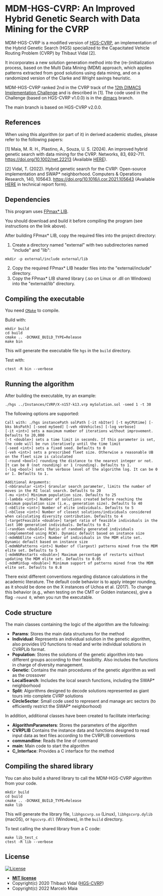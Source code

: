 # MDM-HGS-CVRP: An Improved Hybrid Genetic Search with Data Mining for the CVRP

MDM-HGS-CVRP is a modified version of [HGS-CVRP](https://github.com/vidalt/HGS-CVRP), an implementation of the Hybrid Genetic Search (HGS) specialized to the Capacitated Vehicle Routing Problem (CVRP) by Thibaut Vidal [2].

It incorporates a new solution generation method into the (re-)initialization process, based on the Multi Data Mining (MDM) approach, which applies patterns extracted from good solutions using data mining, and on a randomized version of the Clarke and Wright savings heuristic.

MDM-HGS-CVRP ranked 2nd in the CVRP track of the [12th DIMACS Implementation Challenge](http://dimacs.rutgers.edu/programs/challenge/vrp/) and is described in [1].
The code used in the Challenge (based on HGS-CVRP v1.0.0) is in the [dimacs](https://github.com/marcelorhmaia/MDM-HGS-CVRP/tree/dimacs) branch.

The main branch is based on HGS-CVRP v2.0.0.

## References

When using this algorithm (or part of it) in derived academic studies, please refer to the following papers:

[1] Maia, M. R. H., Plastino, A., Souza, U. S. (2024). An improved hybrid genetic search with data mining for the CVRP. Networks, 83, 692–711.
https://doi.org/10.1002/net.22213 (Available [HERE](https://onlinelibrary.wiley.com/share/author/AZEHMWNPWREGZN3AUQ7F?target=10.1002/net.22213)).

[2] Vidal, T. (2022). Hybrid genetic search for the CVRP: Open-source implementation and SWAP* neighborhood. Computers & Operations Research, 140, 105643.
https://doi.org/10.1016/j.cor.2021.105643 (Available [HERE](https://arxiv.org/abs/2012.10384) in technical report form).

## Dependencies

This program uses [FPmax* LIB](https://github.com/marcelorhmaia/FPmax-LIB).

You should download and build it before compiling the program (see instructions on the link above).

After building FPmax* LIB, copy the required files into the project directory:
1. Create a directory named "external" with two subdirectories named "include" and "lib":
```console
mkdir -p external/include external/lib
```
2. Copy the required FPmax* LIB header files into the "external/include" directory.
3. Copy the FPmax* LIB shared library (.so on Linux or .dll on Windows) into the "external/lib" directory.

## Compiling the executable 

You need [`CMake`](https://cmake.org) to compile.

Build with:
```console
mkdir build
cd build
cmake .. -DCMAKE_BUILD_TYPE=Release
make bin
```
This will generate the executable file `hgs` in the `build` directory.

Test with:
```console
ctest -R bin --verbose
```

## Running the algorithm

After building the executable, try an example: 
```console
./hgs ../Instances/CVRP/X-n157-k13.vrp mySolution.sol -seed 1 -t 30
```

The following options are supported:
```
Call with: ./hgs instancePath solPath [-it nbIter] [-t myCPUtime] [-bks bksPath] [-seed mySeed] [-veh nbVehicles] [-log verbose]
[-it <int>] sets a maximum number of iterations without improvement. Defaults to 20,000                                     
[-t <double>] sets a time limit in seconds. If this parameter is set, the code will be run iteratively until the time limit           
[-seed <int>] sets a fixed seed. Defaults to 0                                                                                    
[-veh <int>] sets a prescribed fleet size. Otherwise a reasonable UB on the fleet size is calculated                      
[-round <bool>] rounding the distance to the nearest integer or not. It can be 0 (not rounding) or 1 (rounding). Defaults to 1. 
[-log <bool>] sets the verbose level of the algorithm log. It can be 0 or 1. Defaults to 1.                                       

Additional Arguments:
[-nbGranular <int>] Granular search parameter, limits the number of moves in the RI local search. Defaults to 20               
[-mu <int>] Minimum population size. Defaults to 25                                                                            
[-lambda <int>] Number of solutions created before reaching the maximum population size (i.e., generation size). Defaults to 40
[-nbElite <int>] Number of elite individuals. Defaults to 5                                                                    
[-nbClose <int>] Number of closest solutions/individuals considered when calculating diversity contribution. Defaults to 4     
[-targetFeasible <double>] target ratio of feasible individuals in the last 100 generatied individuals. Defaults to 0.2  
[-randGen <double>] Ratio of randomly generated individuals (complemented using RCW). Dynamic default based on instance size
[-mdmNbElite <int>] Number of individuals in the MDM elite set. Dynamic default based on instance size 
[-mdmNbPatterns <int>] Number of (largest) patterns mined from the MDM elite set. Defaults to 5 
[-mdmNURestarts <double>] Maximum percentage of restarts without updating the MDM elite set. Defaults to 0.05
[-mdmMinSup <double>] Minimum support of patterns mined from the MDM elite set. Defaults to 0.8      
```

There exist different conventions regarding distance calculations in the academic literature.
The default code behavior is to apply integer rounding, as it should be done on the X instances of Uchoa et al. (2017).
To change this behavior (e.g., when testing on the CMT or Golden instances), give a flag `-round 0`, when you run the executable.

## Code structure

The main classes containing the logic of the algorithm are the following:
* **Params**: Stores the main data structures for the method
* **Individual**: Represents an individual solution in the genetic algorithm, also provides I/O functions to read and write individual solutions in CVRPLib format.
* **Population**: Stores the solutions of the genetic algorithm into two different groups according to their feasibility. Also includes the functions in charge of diversity management.
* **Genetic**: Contains the main procedures of the genetic algorithm as well as the crossover
* **LocalSearch**: Includes the local search functions, including the SWAP* neighborhood
* **Split**: Algorithms designed to decode solutions represented as giant tours into complete CVRP solutions
* **CircleSector**: Small code used to represent and manage arc sectors (to efficiently restrict the SWAP* neighborhood)

In addition, additional classes have been created to facilitate interfacing:
* **AlgorithmParameters**: Stores the parameters of the algorithm
* **CVRPLIB** Contains the instance data and functions designed to read input data as text files according to the CVRPLIB conventions
* **commandline**: Reads the line of command
* **main**: Main code to start the algorithm
* **C_Interface**: Provides a C interface for the method

## Compiling the shared library

You can also build a shared library to call the MDM-HGS-CVRP algorithm from your code.

```console
mkdir build
cd build
cmake .. -DCMAKE_BUILD_TYPE=Release
make lib
```
This will generate the library file, `libhgscvrp.so` (Linux), `libhgscvrp.dylib` (macOS), or `hgscvrp.dll` (Windows),
in the `build` directory.

To test calling the shared library from a C code:
```console
make lib_test_c
ctest -R lib --verbose
```

## License

[![License](http://img.shields.io/:license-mit-blue.svg?style=flat-square)](http://badges.mit-license.org)

- **[MIT license](http://opensource.org/licenses/mit-license.php)**
- Copyright(c) 2020 Thibaut Vidal ([HGS-CVRP](https://github.com/vidalt/HGS-CVRP))
- Copyright(c) 2022 Marcelo Maia
